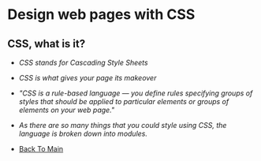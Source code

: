 # Design web pages with CSS #
## CSS, what is it?
- *CSS stands for Cascading Style Sheets*
- *CSS is what gives your page its makeover*
- *"CSS is a rule-based language — you define rules specifying groups of styles that should be applied to particular elements or groups of elements on your web page."*
- *As there are so many things that you could style using CSS, the language is broken down into modules.*

- [Back To Main](README.md)